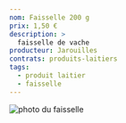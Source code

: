 ```yaml
---
nom: Faisselle 200 g
prix: 1,50 €
description: >
  faisselle de vache
producteur: Jarouilles
contrats: produits-laitiers
tags: 
  - produit laitier
  - faisselle
---
```


![photo du faisselle](faisselle.jpg)